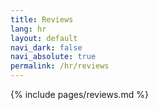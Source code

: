 ```yaml
---
title: Reviews
lang: hr
layout: default
navi_dark: false
navi_absolute: true
permalink: /hr/reviews
---
```


{% include pages/reviews.md %} 
